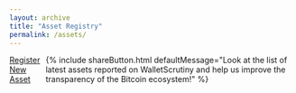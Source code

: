 ```yaml
---
layout: archive
title: "Asset Registry"
permalink: /assets/
---
```


<link rel="stylesheet" href="{{ base_path }}/assets/css/verifications.css">

<div style="margin-bottom: 20px; display: flex; align-items: center; gap: 10px;">
  <a href="/new_asset/" class="btn btn-success">Register New Asset</a>
  {% include shareButton.html defaultMessage="Look at the list of latest assets reported on WalletScrutiny and help us improve the transparency of the Bitcoin ecosystem!" %}
</div>

<div id="binariesTable"></div>

<div id="verificationModal"></div>

<script src="{{'/dist/verifications.bundle.min.js' | relative_url }}"></script>

<script>
  (async () => {
    document.getElementById('loadingSpinner').style.display = 'block';
    try {
      await renderAssetsTable({htmlElementId: 'binariesTable', enableSearch: true, showOnlyRows: 100000});
    } catch (error) {
      console.error('Error rendering assets table: ', error);
    } finally {
      document.getElementById('loadingSpinner').style.display = 'none';
    }
  })();
</script>